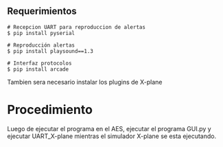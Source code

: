 ## Requerimientos

```shell
# Recepcion UART para reproduccion de alertas
$ pip install pyserial

# Reproducción alertas
$ pip install playsound==1.3

# Interfaz protocolos
$ pip install arcade
```
Tambien sera necesario instalar los plugins de X-plane

# Procedimiento

Luego de ejecutar el programa en el AES, ejecutar el programa GUI.py y ejecutar UART_X-plane mientras el simulador X-plane se esta ejecutando.